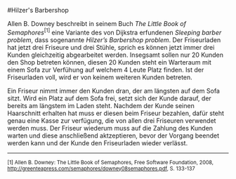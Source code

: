 #Hilzer's Barbershop

Allen B. Downey beschreibt in seinem Buch _The Little Book of Semaphores_<sup>[1]</sup> eine Variante des von Dijkstra erfundenen _Sleeping barber problem_,
dass sogenannte _Hilzer’s Barbershop problem_. Der Friseurladen hat jetzt drei Friseure und drei Stühle, sprich es können jetzt immer drei Kunden gleichzeitig
abgearbeitet werden. Insegsamt sollen nur 20 Kunden den Shop betreten können, diesen 20 Kunden steht ein Warteraum mit einem Sofa zur Verfühung auf welchem 4 
Leute Platz finden. Ist der Friseurladen voll, wird er von keinem weiteren Kunden betreten.

Ein Friseur nimmt immer den Kunden dran, der am längsten auf dem Sofa sitzt. Wird ein Platz auf dem Sofa frei, setzt sich der Kunde darauf, der bereits am
längstem im Laden steht. Nachdem der Kunde seinen Haarschnitt erhalten hat muss er diesen beim Friseur bezahlen, dafür steht genau eine Kasse zur verfügung,
die von allen drei Friseuren verwendet werden muss. Der Friseur wiederum muss auf die Zahlung des Kunden warten und diese anschließend aktzeptieren, bevor der
Vorgang beendet werden kann und der Kunde den Friseurladen wieder verlässt.

---
<small>[1] Allen B. Downey: The Little Book of Semaphores, Free Software Foundation, 2008, http://greenteapress.com/semaphores/downey08semaphores.pdf, S. 133-137</small>